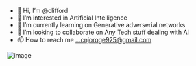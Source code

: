 - 👋 Hi, I’m @clifford
- 👀 I’m interested in Artificial Intelligence
- 🌱 I’m currently learning on Generative adverserial networks
- 💞️ I’m looking to collaborate on Any Tech stuff dealing with AI
- 📫 How to reach me ...cnjoroge925@gmail.com

![image](https://user-images.githubusercontent.com/37869706/200823045-c35d8eb2-0bbd-4cfa-ae89-377675c33ac8.png)

<!---
cliffordkleinsr/cliffordkleinsr is a ✨ special ✨ repository because its `README.md` (this file) appears on your GitHub profile.
You can click the Preview link to take a look at your changes.
--->
